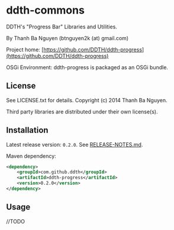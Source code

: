 ddth-commons
============

DDTH's "Progress Bar" Libraries and Utilities.

By Thanh Ba Nguyen (btnguyen2k (at) gmail.com)

Project home:
[https://github.com/DDTH/ddth-progress](https://github.com/DDTH/ddth-progress)

OSGi Environment: ddth-progress is packaged as an OSGi bundle.


## License ##

See LICENSE.txt for details. Copyright (c) 2014 Thanh Ba Nguyen.

Third party libraries are distributed under their own license(s).


## Installation #

Latest release version: `0.2.0`. See [RELEASE-NOTES.md](RELEASE-NOTES.md).

Maven dependency:

```xml
<dependency>
	<groupId>com.github.ddth</groupId>
	<artifactId>ddth-progress</artifactId>
	<version>0.2.0</version>
</dependency>
```


## Usage ##

//TODO
